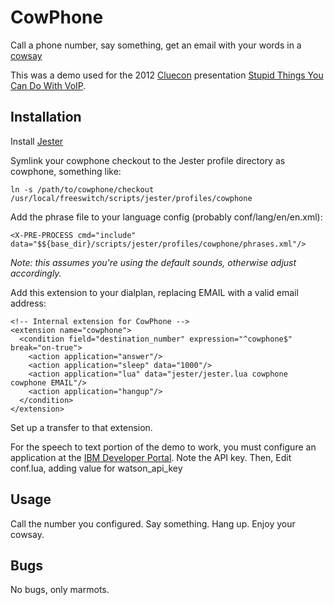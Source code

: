# CowPhone #
Call a phone number, say something, get an email with your words in a [cowsay](http://en.wikipedia.org/wiki/Cowsay)

This was a demo used for the 2012 [Cluecon](http://www.cluecon.com) presentation [Stupid Things You Can Do With VoIP](https://www.youtube.com/watch?v=cZSRkkbf1D0).

## Installation  ##

Install [Jester](https://freeswitch.org/confluence/display/FREESWITCH/Lua+Toolkit+Jester)

Symlink your cowphone checkout to the Jester profile directory as cowphone,
something like:

    ln -s /path/to/cowphone/checkout /usr/local/freeswitch/scripts/jester/profiles/cowphone

Add the phrase file to your language config (probably conf/lang/en/en.xml):

    <X-PRE-PROCESS cmd="include" data="$${base_dir}/scripts/jester/profiles/cowphone/phrases.xml"/>

  *Note: this assumes you're using the default sounds, otherwise adjust
   accordingly.*

Add this extension to your dialplan, replacing EMAIL with a valid email address:

    <!-- Internal extension for CowPhone -->
    <extension name="cowphone">
      <condition field="destination_number" expression="^cowphone$" break="on-true">
        <action application="answer"/>  
        <action application="sleep" data="1000"/>
        <action application="lua" data="jester/jester.lua cowphone cowphone EMAIL"/>
        <action application="hangup"/>  
      </condition>
    </extension>

Set up a transfer to that extension.

For the speech to text portion of the demo to work, you must configure an
application at the
[IBM Developer Portal](https://console.bluemix.net/catalog/services/speech-to-text).
Note the API key. Then, Edit conf.lua, adding value for watson_api_key

## Usage ##

Call the number you configured.
Say something.
Hang up.
Enjoy your cowsay.

## Bugs ##

No bugs, only marmots.

